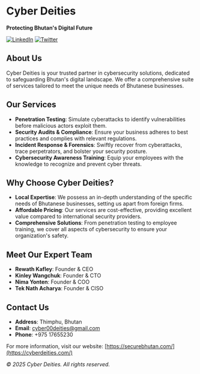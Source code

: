 # Cyber Deities

**Protecting Bhutan's Digital Future**

[![LinkedIn](https://img.shields.io/badge/LinkedIn-Connect-blue)](https://www.linkedin.com/company/secure-bhutan)
[![Twitter](https://img.shields.io/badge/Twitter-Follow-blue)](https://twitter.com/securebhutan)

## About Us

Cyber Deities is your trusted partner in cybersecurity solutions, dedicated to safeguarding Bhutan's digital landscape. We offer a comprehensive suite of services tailored to meet the unique needs of Bhutanese businesses.

## Our Services

- **Penetration Testing**: Simulate cyberattacks to identify vulnerabilities before malicious actors exploit them.
- **Security Audits & Compliance**: Ensure your business adheres to best practices and complies with relevant regulations.
- **Incident Response & Forensics**: Swiftly recover from cyberattacks, trace perpetrators, and bolster your security posture.
- **Cybersecurity Awareness Training**: Equip your employees with the knowledge to recognize and prevent cyber threats.

## Why Choose Cyber Deities?

- **Local Expertise**: We possess an in-depth understanding of the specific needs of Bhutanese businesses, setting us apart from foreign firms.
- **Affordable Pricing**: Our services are cost-effective, providing excellent value compared to international security providers.
- **Comprehensive Solutions**: From penetration testing to employee training, we cover all aspects of cybersecurity to ensure your organization's safety.

## Meet Our Expert Team

- **Rewath Kafley**: Founder & CEO
- **Kinley Wangchuk**: Founder & CTO
- **Nima Yonten**: Founder & COO
- **Tek Nath Acharya**: Founder & CISO

## Contact Us

- **Address**: Thimphu, Bhutan
- **Email**: [cyber00deities@gmail.com](mailto:contact@securebhutan.com)
- **Phone**: +975 17655230

For more information, visit our website: [https://securebhutan.com/](https://cyberdeities.com/)

*© 2025 Cyber Deities. All rights reserved.*
